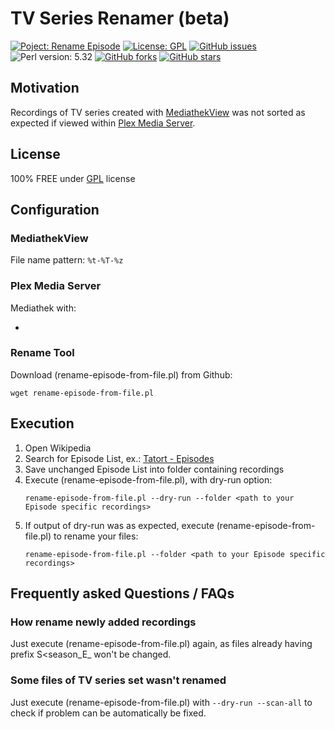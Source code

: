 # TV Series Renamer (beta)

[![Poject: Rename Episode](https://img.shields.io/badge/Project-rename--episode--from--file-red.svg?style=flat-square)](https://github.com/awalon/rename-episode-from-file/)
[![License: GPL](https://img.shields.io/badge/License-GPL-green?style=flat-square)](LICENSE.md)
[![GitHub issues](https://img.shields.io/github/issues/awalon/rename-episode-from-file?style=flat-square)](https://github.com/awalon/rename-episode-from-file/issues)
![Perl version: 5.32](https://img.shields.io/badge/Version-5.32-informational?style=flat-square&logo=perl)
[![GitHub forks](https://img.shields.io/github/forks/awalon/rename-episode-from-file?style=flat-square)](https://github.com/awalon/rename-episode-from-file/network)
[![GitHub stars](https://img.shields.io/github/stars/awalon/rename-episode-from-file?style=flat-square)](https://github.com/awalon/rename-episode-from-file/stargazers)

## Motivation
Recordings of TV series created with [MediathekView](https://mediathekview.de/) was not sorted
as expected if viewed within [Plex Media Server](https://www.plex.tv/).

## License

100% FREE under [GPL](LICENSE.md) license

## Configuration

### MediathekView
File name pattern: `%t-%T-%z`

### Plex Media Server

Mediathek with:

* 

### Rename Tool 
Download (rename-episode-from-file.pl) from Github:
```shell
wget rename-episode-from-file.pl
```
## Execution

1. Open Wikipedia
2. Search for Episode List, ex.: [Tatort - Episodes](https://de.wikipedia.org/wiki/Liste_der_Tatort-Folgen)
3. Save unchanged Episode List into folder containing recordings
4. Execute (rename-episode-from-file.pl), with dry-run option: 
   ```shell
   rename-episode-from-file.pl --dry-run --folder <path to your Episode specific recordings>
   ```
5. If output of dry-run was as expected, execute (rename-episode-from-file.pl) to rename your files:
   ```shell
   rename-episode-from-file.pl --folder <path to your Episode specific recordings>
   ```

## Frequently asked Questions / FAQs

### How rename newly added recordings
Just execute (rename-episode-from-file.pl) again, as files already having prefix 
S<season_E<episode>_ won't be changed.

### Some files of TV series set wasn't renamed
Just execute (rename-episode-from-file.pl) with `--dry-run --scan-all` to check if problem can
be automatically be fixed.
